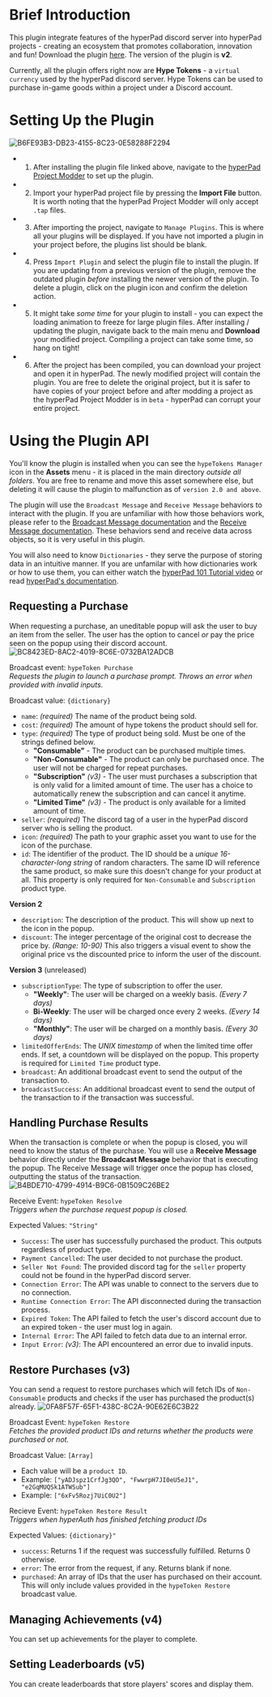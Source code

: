 # Brief Introduction
This plugin integrate features of the hyperPad discord server into hyperPad projects - creating an ecosystem that promotes collaboration, innovation and fun!
Download the plugin [here](https://raw.githubusercontent.com/RXCodes/hyperAuth-Integrator/main/hypeToken%20Integrator.plugin).
The version of the plugin is **v2**.

Currently, all the plugin offers right now are **Hype Tokens** - a `virtual currency` used by the hyperPad discord server. Hype Tokens can be used to purchase in-game goods within a project under a Discord account.

# Setting Up the Plugin
![B6FE93B3-DB23-4155-8C23-0E58288F2294](https://user-images.githubusercontent.com/61912060/174915536-432f9976-8987-4762-bf3c-35efb5186a12.jpeg)


- 1. After installing the plugin file linked above, navigate to the [hyperPad Project Modder](https://rxcodes.github.io/hyperPad-Project-Modder/) to set up the plugin.

- 2. Import your hyperPad project file by pressing the **Import File** button. It is worth noting that the hyperPad Project Modder will only accept `.tap` files.

- 3. After importing the project, navigate to `Manage Plugins`. This is where all your plugins will be displayed. If you have not imported a plugin in your project before, the plugins list should be blank.

- 4. Press `Import Plugin` and select the plugin file to install the plugin. If you are updating from a previous version of the plugin, remove the outdated plugin *before* installing the newer version of the plugin. To delete a plugin, click on the plugin icon and confirm the deletion action.

- 5. It might take *some time* for your plugin to install - you can expect the loading animation to freeze for large plugin files. After installing / updating the plugin, navigate back to the main menu and **Download** your modified project. Compiling a project can take some time, so hang on tight!

- 6. After the project has been compiled, you can download your project and open it in hyperPad. The newly modified project will contain the plugin. You are free to delete the original project, but it is safer to have copies of your project before and after modding a project as the hyperPad Project Modder is in `beta` - hyperPad can corrupt your entire project.<br>

# Using the Plugin API
You'll know the plugin is installed when you can see the `hypeTokens Manager` icon in the **Assets** menu - it is placed in the main directory *outside all folders*. You are free to rename and move this asset somewhere else, but deleting it will cause the plugin to malfunction as of `version 2.0 and above`.

The plugin will use the `Broadcast Message` and `Receive Message` behaviors to interact with the plugin. If you are unfamiliar with how those behaviors work, please refer to the [Broadcast Message documentation](https://hyperpad.zendesk.com/hc/en-us/articles/360016293712) and the [Receive Message documentation](https://hyperpad.zendesk.com/hc/en-us/articles/360016294052-Receive-Message). These behaviors send and receive data across objects, so it is very useful in this plugin.

You will also need to know `Dictionaries` - they serve the purpose of storing data in an intuitive manner. If you are unfamilar with how dictionaries work or how to use them, you can either watch the [hyperPad 101 Tutorial video](https://youtu.be/ln5JYzhAE9I) or read [hyperPad's documentation](https://hyperpad.zendesk.com/hc/en-us/articles/360016300172-Dictionary).

## Requesting a Purchase
When requesting a purchase, an uneditable popup will ask the user to buy an item from the seller. The user has the option to cancel *or* pay the price seen on the popup using their discord account.
![BC8423ED-8AC2-4019-8C6E-0732BA12ADCB](https://user-images.githubusercontent.com/61912060/174916859-d5f8ce7c-731c-42d1-becd-e851b3e05e0e.jpeg)

Broadcast event: `hypeToken Purchase`<br>
*Requests the plugin to launch a purchase prompt. Throws an error when provided with invalid inputs.*

Broadcast value: `{dictionary}`
  - `name`: *(required)* The name of the product being sold.
  - `cost`: *(required)* The amount of hype tokens the product should sell for.
  - `type`: *(required)* The type of product being sold. Must be one of the strings defined below.
    - **"Consumable"** - The product can be purchased multiple times.
    - **"Non-Consumable"** - The product can only be purchased once. The user will not be charged for repeat purchases.
    - **"Subscription"** *(v3)* - The user must purchases a subscription that is only valid for a limited amount of time. The user has a choice to automatically renew the subscription and can cancel it anytime.
    - **"Limited Time"** *(v3)* - The product is only available for a limited amount of time.
  - `seller`: *(required)* The discord tag of a user in the hyperPad discord server who is selling the product.
  - `icon`: *(required)* The path to your graphic asset you want to use for the icon of the purchase. 
  - `id`: The identifier of the product. The ID should be a *unique 16-character-long string* of random characters. The same ID will reference the same product, so make sure this doesn't change for your product at all. This property is only required for `Non-Consumable` and `Subscription` product type.


  **Version 2**
  - `description`: The description of the product. This will show up next to the icon in the popup.
  - `discount`: The integer percentage of the original cost to decrease the price by. *(Range: 10-90)* This also triggers a visual event to show the original price vs the discounted price to inform the user of the discount.


  **Version 3** (unreleased)
  - `subscriptionType`: The type of subscription to offer the user.
    - **"Weekly"**: The user will be charged on a weekly basis. *(Every 7 days)*
    - **Bi-Weekly**: The user will be charged once every 2 weeks. *(Every 14 days)*
    - **"Monthly"**: The user will be charged on a monthly basis. *(Every 30 days)*
  - `limitedOfferEnds`: The *UNIX timestamp* of when the limited time offer ends. If set, a countdown will be displayed on the popup. This property is required for `Limited Time` product type.
  - `broadcast`: An additional broadcast event to send the output of the transaction to.
  - `broadcastSuccess`: An additional broadcast event to send the output of the transaction to if the transaction was successful.

## Handling Purchase Results
When the transaction is complete or when the popup is closed, you will need to know the status of the purchase. You will use a **Receive Message** behavior directly under the **Broadcast Message** behavior that is executing the popup. The Receive Message will trigger once the popup has closed, outputting the status of the transaction.
![B4BDE710-4799-4914-B9C6-0B1509C26BE2](https://user-images.githubusercontent.com/61912060/174923168-e2a61dde-de3d-4460-ac7e-d1f97b760cb7.jpeg)

Receive Event: `hypeToken Resolve` <br>
*Triggers when the purchase request popup is closed.*<br>

Expected Values: `"String"`
  - `Success`: The user has successfully purchased the product. This outputs regardless of product type.
  - `Payment Cancelled`: The user decided to not purchase the product.
  - `Seller Not Found`: The provided discord tag for the `seller` property could not be found in the hyperPad discord server.
  - `Connection Error`: The API was unable to connect to the servers due to no connection.
  - `Runtime Connection Error`: The API disconnected during the transaction process.
  - `Expired Token`: The API failed to fetch the user's discord account due to an expired token - the user must log in again.
  - `Internal Error`: The API failed to fetch data due to an internal error.
  - `Input Error`: *(v3)*: The API encountered an error due to invalid inputs.
 
## Restore Purchases (v3)
You can send a request to restore purchases which will fetch IDs of `Non-Consumable` products and checks if the user has purchased the product(s) already.
![0FA8F57F-65F1-438C-8C2A-90E62E6C3B22](https://user-images.githubusercontent.com/61912060/174925563-422ac9a2-dd3d-4223-96ac-59bb7480781c.jpeg)

Broadcast Event: `hypeToken Restore`<br>
*Fetches the provided product IDs and returns whether the products were purchased or not.*

Broadcast Value: `[Array]`
  - Each value will be a `product ID`.
  - Example: `["yADJspz1CrfJg3QO", "FwwrpH7JI0eU5eJ1", "e2GqMUQSk1ATWSub"]`
  - Example: `["6xFv5Rozj7UiC0U2"]`

Recieve Event: `hypeToken Restore Result` <br>
*Triggers when hyperAuth has finished fetching product IDs*

Expected Values: `{dictionary}"`
  - `success`: Returns 1 if the request was successfully fulfilled. Returns 0 otherwise.
  - `error`: The error from the request, if any. Returns blank if none.
  - `purchased`: An array of IDs that the user has purchased on their account. This will only include values provided in the `hypeToken Restore` broadcast value.

## Managing Achievements (v4)
You can set up achievements for the player to complete.

## Setting Leaderboards (v5)
You can create leaderboards that store players' scores and display them.
